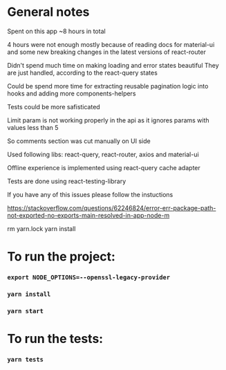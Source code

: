 # General notes

Spent on this app ~8 hours in total

4 hours were not enough mostly because of reading docs for material-ui
and some new breaking changes in the latest versions of react-router

Didn't spend much time on making loading and error states beautiful
They are just handled, according to the react-query states

Could be spend more time for extracting reusable pagination logic into hooks and adding more components-helpers

Tests could be more safisticated

Limit param is not working properly in the api as it ignores params with values less than 5

So comments section was cut manually on UI side

Used following libs: react-query, react-router, axios and material-ui

Offline experience is implemented using react-query cache adapter

Tests are done using react-testing-library

If you have any of this issues please follow the instuctions

https://stackoverflow.com/questions/62246824/error-err-package-path-not-exported-no-exports-main-resolved-in-app-node-m

rm yarn.lock
yarn install

# To run the project:

### `export NODE_OPTIONS=--openssl-legacy-provider`

### `yarn install`

### `yarn start`

# To run the tests:

### `yarn tests`
